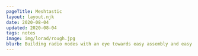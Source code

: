 ```yaml
---
pageTitle: Meshtastic 
layout: layout.njk
date: 2020-08-04
updated: 2020-08-04
tags: notes 
image: img/lorad/rough.jpg
blurb: Building radio nodes with an eye towards easy assembly and easy sourcing of parts.
---
```

